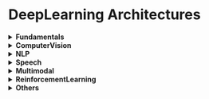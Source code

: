 # DeepLearning Architectures

<details>
<summary><b>Fundamentals</b></summary>

- Perceptron
- MLP (FeedForward)
- Autoencoder
- Regularization (Dropout, BatchNorm, LayerNorm...)

</details>

<details>
<summary><b>ComputerVision</b></summary>

- <details>
  <summary><b>CNN</b></summary>

  - LeNet
  - AlexNet
  - VGG
  - ResNet
  - DenseNet
  - EfficientNet
  - ConvNeXt

  </details>

- <details>
  <summary><b>VisionTransformer</b></summary>

  - ViT
  - SwinTransformer
  - DeiT

  </details>

- <details>
  <summary><b>Generative</b></summary>

  - <details>
    <summary><b>GAN</b></summary>

    - DCGAN
    - StyleGAN
    - BigGAN
    - CycleGAN

    </details>

  - VAE

  - <details>
    <summary><b>Diffusion</b></summary>

    - DDPM
    - LatentDiffusion (StableDiffusion, SDXL, SD3)
    - ControlNet
    - DiT (Diffusion Transformer)

    </details>

  - FlowBased (Glow, RealNVP)

  </details>

</details>

<details>
<summary><b>NLP</b></summary>

- <details>
  <summary><b>RNN</b></summary>

  - Elman, Jordan
  - LSTM
  - GRU

  </details>

- <details>
  <summary><b>Seq2Seq</b></summary>

  - EncoderDecoder
  - Attention (Bahdanau, Luong)

  </details>

- <details>
  <summary><b>Transformer</b></summary>

  - VanillaTransformer
  - BERT, RoBERTa, ALBERT
  - GPT series
  - T5
  - LLaMA, Mistral, Falcon...

  </details>

- <details>
  <summary><b>LargeLanguageModels</b></summary>

  - InstructionTuned
  - RLHF
  - MixtureOfExperts

  </details>

</details>

<details>
<summary><b>Speech</b></summary>

- <details>
  <summary><b>ASR (Speech Recognition)</b></summary>

  - DeepSpeech
  - Wav2Vec2

  </details>

- <details>
  <summary><b>TTS (Text to Speech)</b></summary>

  - Tacotron
  - FastSpeech
  - VITS

  </details>

- AudioLM / SoundStream

</details>

<details>
<summary><b>Multimodal</b></summary>

- CLIP
- ALIGN
- Flamingo
- Kosmos
- Gemini
- MM-LLMs (LLaVA, etc.)

</details>

<details>
<summary><b>ReinforcementLearning</b></summary>

- DQN
- A3C
- PPO
- AlphaZero
- Dreamer

</details>

<details>
<summary><b>Others</b></summary>

- GraphNN (GCN, GAT, GraphSAGE)
- EnergyBasedModels
- NeuralODE
- MetaLearning (MAML, ProtoNet)

</details>